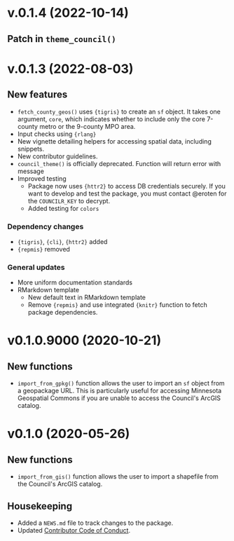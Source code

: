# v.0.1.4 (2022-10-14)

## Patch in `theme_council()`




# v.0.1.3 (2022-08-03)

## New features

- `fetch_county_geos()` uses `{tigris}` to create an `sf` object. It takes one argument, `core`, which indicates whether to include only the core 7-county metro or the 9-county MPO area.
- Input checks using `{rlang}`
- New vignette detailing helpers for accessing spatial data, including snippets.
- New contributor guidelines. 
- `council_theme()` is officially deprecated. Function will return error with message
- Improved testing
    - Package now uses `{httr2}` to access DB credentials securely. If you want to develop and test the package, you must contact @eroten for the `COUNCILR_KEY` to decrypt.
    - Added testing for `colors`
    
### Dependency changes

- `{tigris}`, `{cli}`, `{httr2}` added
- `{repmis}` removed

### General updates

- More uniform documentation standards
- RMarkdown template 
    - New default text in RMarkdown template
    - Remove `{repmis}` and use integrated `{knitr}` function to fetch package dependencies. 



# v0.1.0.9000 (2020-10-21)  

## New functions

* `import_from_gpkg()` function allows the user to import an `sf` object from a geopackage URL. This is particularly useful for accessing Minnesota Geospatial Commons if you are unable to access the Council's ArcGIS catalog. 

# v0.1.0  (2020-05-26)

## New functions  

* `import_from_gis()` function allows the user to import a shapefile from the Council's ArcGIS catalog.  

## Housekeeping  

* Added a `NEWS.md` file to track changes to the package.  
* Updated [Contributor Code of Conduct](.github/CODE_OF_CONDCT.md).  
